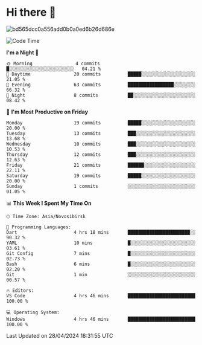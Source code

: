 # Hi there 👋


![bd565dcc0a556add0b0a0ed6b26d686e](https://github.com/Netall0/Netall0/assets/113532176/3b1d4b44-6a21-4538-a6ec-2ba2a7c53f63)



<!--START_SECTION:waka-->
![Code Time](http://img.shields.io/badge/Code%20Time-224%20hrs%2018%20mins-blue)

**I'm a Night 🦉** 

```text
🌞 Morning                4 commits           █░░░░░░░░░░░░░░░░░░░░░░░░   04.21 % 
🌆 Daytime                20 commits          █████░░░░░░░░░░░░░░░░░░░░   21.05 % 
🌃 Evening                63 commits          █████████████████░░░░░░░░   66.32 % 
🌙 Night                  8 commits           ██░░░░░░░░░░░░░░░░░░░░░░░   08.42 % 
```
📅 **I'm Most Productive on Friday** 

```text
Monday                   19 commits          █████░░░░░░░░░░░░░░░░░░░░   20.00 % 
Tuesday                  13 commits          ███░░░░░░░░░░░░░░░░░░░░░░   13.68 % 
Wednesday                10 commits          ███░░░░░░░░░░░░░░░░░░░░░░   10.53 % 
Thursday                 12 commits          ███░░░░░░░░░░░░░░░░░░░░░░   12.63 % 
Friday                   21 commits          ██████░░░░░░░░░░░░░░░░░░░   22.11 % 
Saturday                 19 commits          █████░░░░░░░░░░░░░░░░░░░░   20.00 % 
Sunday                   1 commits           ░░░░░░░░░░░░░░░░░░░░░░░░░   01.05 % 
```


📊 **This Week I Spent My Time On** 

```text
🕑︎ Time Zone: Asia/Novosibirsk

💬 Programming Languages: 
Dart                     4 hrs 18 mins       ███████████████████████░░   90.32 % 
YAML                     10 mins             █░░░░░░░░░░░░░░░░░░░░░░░░   03.61 % 
Git Config               7 mins              █░░░░░░░░░░░░░░░░░░░░░░░░   02.73 % 
Bash                     6 mins              █░░░░░░░░░░░░░░░░░░░░░░░░   02.20 % 
Git                      1 min               ░░░░░░░░░░░░░░░░░░░░░░░░░   00.57 % 

🔥 Editors: 
VS Code                  4 hrs 46 mins       █████████████████████████   100.00 % 

💻 Operating System: 
Windows                  4 hrs 46 mins       █████████████████████████   100.00 % 
```


 Last Updated on 28/04/2024 18:31:55 UTC
<!--END_SECTION:waka-->


